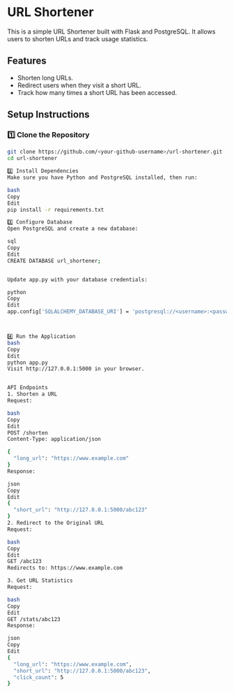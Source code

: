 # URL Shortener

This is a simple URL Shortener built with Flask and PostgreSQL. It allows users to shorten URLs and track usage statistics.

## Features
- Shorten long URLs.
- Redirect users when they visit a short URL.
- Track how many times a short URL has been accessed.

## Setup Instructions

### 1️⃣ Clone the Repository
```bash
git clone https://github.com/<your-github-username>/url-shortener.git
cd url-shortener

2️⃣ Install Dependencies
Make sure you have Python and PostgreSQL installed, then run:

bash
Copy
Edit
pip install -r requirements.txt

3️⃣ Configure Database
Open PostgreSQL and create a new database:

sql
Copy
Edit
CREATE DATABASE url_shortener;


Update app.py with your database credentials:

python
Copy
Edit
app.config['SQLALCHEMY_DATABASE_URI'] = 'postgresql://<username>:<password>@localhost/url_shortener'



4️⃣ Run the Application
bash
Copy
Edit
python app.py
Visit http://127.0.0.1:5000 in your browser.


API Endpoints
1. Shorten a URL
Request:

bash
Copy
Edit
POST /shorten
Content-Type: application/json

{
  "long_url": "https://www.example.com"
}
Response:

json
Copy
Edit
{
  "short_url": "http://127.0.0.1:5000/abc123"
}
2. Redirect to the Original URL
Request:

bash
Copy
Edit
GET /abc123
Redirects to: https://www.example.com

3. Get URL Statistics
Request:

bash
Copy
Edit
GET /stats/abc123
Response:

json
Copy
Edit
{
  "long_url": "https://www.example.com",
  "short_url": "http://127.0.0.1:5000/abc123",
  "click_count": 5
}
